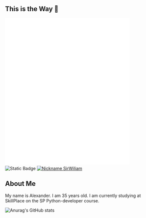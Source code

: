 ## This is the Way 👋

<img src="https://github.com/SirWiliam/Picture/blob/main/6FNX.gif">
<img alt="Static Badge" src="https://img.shields.io/badge/-Python-darkred?style=for-the-badge&logo=python">
<a href="https://mynickname.com/id602451"><img src="https://mynickname.com/img.php?nick=SirWiliam&sert=22&text=t2" alt="Nickname SirWiliam" /></a>

## About Me
My name is Alexander. I am 35 years old. I am currently studying at SkillPlace on the SP Python-developer course.

![Anurag's GitHub stats](https://github-readme-stats.vercel.app/api?username=SirWiliam&show_icons=true&theme=radical)

